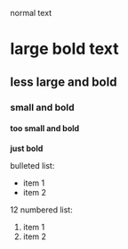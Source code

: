 normal text 
# large bold text 
## less large and bold 
### small and bold 
#### too small and bold 
**just bold**

bulleted list:
- item 1
- item 2 

12 numbered list: 
1. item 1 
2. item 2 
